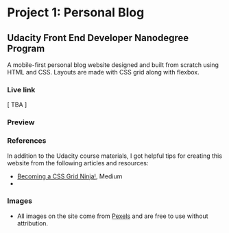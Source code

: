 # Project 1: Personal Blog
## Udacity Front End Developer Nanodegree Program

A mobile-first personal blog website designed and built from scratch using HTML and CSS. Layouts are made with CSS grid along with flexbox.

### Live link

[ TBA ]

### Preview

### References 
In addition to the Udacity course materials, I got helpful tips for creating this website from the following articles and resources: 
- [Becoming a CSS Grid Ninja!](https://medium.com/@elad/becoming-a-css-grid-ninja-f4c6db018cc1), Medium
- 

### Images
- All images on the site come from [Pexels](https://www.pexels.com/creative-commons-images/) and are free to use without attribution.